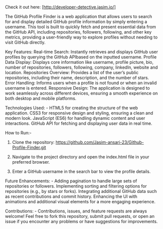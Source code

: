 Check it out here: [http://developer-detective.jasim.io/]

The GitHub Profile Finder is a web application that allows users to search for and display detailed GitHub profile information by simply entering a username. This tool is built to quickly fetch and present essential data from the GitHub API, including repositories, followers, following, and other key metrics, providing a user-friendly way to explore profiles without needing to visit GitHub directly.

Key Features:
Real-time Search: Instantly retrieves and displays GitHub user profiles by querying the GitHub APIbased on the inputted username.
Profile Data Display: Displays core information like username, profile picture, bio, number of repositories, followers, following, company, linkedIn, website and location.
Repositories Overview: Provides a list of the user’s public repositories, including their name, description, and the number of stars.
Error Handling: Informs users when a profile is not found or when an invalid username is entered.
Responsive Design: The application is designed to work seamlessly across different devices, ensuring a smooth experience on both desktop and mobile platforms.

Technologies Used: -
HTML5 for creating the structure of the web application.
CSS3 for responsive design and styling, ensuring a clean and modern look.
JavaScript (ES6) for handling dynamic content and user interactions.
GitHub API for fetching and displaying user data in real time.

How to Run:-
1. Clone the repository:
   https://github.com/Jasim-ansari-23/Github-Profile-Finder.git

2. Navigate to the project directory and open the index.html file in your preferred browser.
3. Enter a GitHub username in the search bar to view the profile details.

Future Enhancements: -
Adding pagination to handle large sets of repositories or followers.
Implementing sorting and filtering options for repositories (e.g., by stars or forks).
Integrating additional GitHub data such as recent contributions and commit history.
Enhancing the UI with animations and additional visual elements for a more engaging experience.

Contributions: -
Contributions, issues, and feature requests are always welcome! Feel free to fork this repository, submit pull requests, or open an issue if you encounter any problems or have suggestions for improvements.
